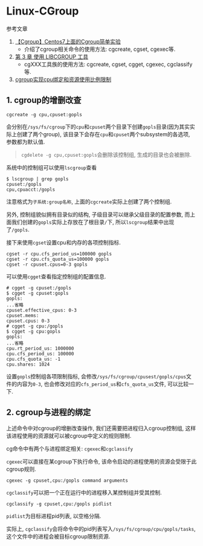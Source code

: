 # Linux-CGroup

参考文章

1. [【Cgroup】Centos7上面的Cgroup简单实验](https://www.cnblogs.com/easton-wang/p/7656205.html)
    - 介绍了cgroup相关命令的使用方法: cgcreate, cgset, cgexec等.
2. [第 3 章 使用 LIBCGROUP 工具](https://access.redhat.com/documentation/zh-cn/red_hat_enterprise_linux/7/html/resource_management_guide/chap-using_libcgroup_tools)
    - cgXXX工具族的使用方法: cgcreate, cgset, cgget, cgexec, cgclassify等.
3. [cgroup实现cpu绑定和资源使用比例限制](https://blog.51cto.com/emulator/1945735)

## 1. cgroup的增删改查

```
cgcreate -g cpu,cpuset:gopls
```

会分别在`/sys/fs/cgroup`下的`cpu`和`cpuset`两个目录下创建`gopls`目录(因为其实实际上创建了两个group), 该目录下会存在`cpu`和`cpuset`两个subsystem的各选项, 参数都为默认值.

> `cgdelete -g cpu,cpuset:gopls`会删除该控制组, 生成的目录也会被删除.

系统中的控制组可以使用`lscgroup`查看

```log
$ lscgroup | grep gopls
cpuset:/gopls
cpu,cpuacct:/gopls
```

注意格式为`子系统:group名称`, 上面的`cgcreate`实际上创建了两个控制组. 

另外, 控制组貌似拥有目录似的结构, 子级目录可以继承父级目录的配置参数, 而上面我们创建的`gopls`实际上存放在了根目录`/`下, 所以`lscgroup`结果中出现了`/gopls`.

接下来使用`cgset`设置cpu和内存的各项控制指标.

```
cgset -r cpu.cfs_period_us=100000 gopls
cgset -r cpu.cfs_quota_us=100000 gopls
cgset -r cpuset.cpus=0-3 gopls
```

可以使用`cgget`查看指定控制组的配置信息.

```
# cgget -g cpuset:/gopls
$ cgget -g cpuset:gopls
gopls:
...省略
cpuset.effective_cpus: 0-3
cpuset.mems:
cpuset.cpus: 0-3
# cgget -g cpu:/gopls
$ cgget -g cpu:gopls
gopls:
...省略
cpu.rt_period_us: 1000000
cpu.cfs_period_us: 100000
cpu.cfs_quota_us: -1
cpu.shares: 1024
```

设置`gopls`控制组各项限制指标, 会修改`/sys/fs/cgroup/cpusest/gopls/cpus`文件的内容为`0-3`, 也会修改对应的`cfs_period_us`和`cfs_quota_us`文件, 可以比较一下.

## 2. cgroup与进程的绑定

上述命令中对cgroup的增删改查操作, 我们还需要把进程归入cgroup控制组, 这样该进程使用的资源就可以被cgroup中定义的规则限制.

cg命令中有两个与进程绑定相关: `cgexec`和`cgclassify`

`cgexec`可以直接在某cgroup下执行命令, 该命令启动的进程使用的资源会受限于此cgroup规则.

```
cgexec -g cpuset,cpu:/gopls command arguments
```

`cgclassify`可以把一个正在运行中的进程移入某控制组并受其控制.

```
cgclassify -g cpuset,cpu:/gopls pidlist
```

`pidlist`为目标进程pid列表, 以空格分隔.

实际上, `cgclassify`会将命令中的pid列表写入`/sys/fs/cgroup/cpu/gopls/tasks`, 这个文件中的进程会被目标cgroup限制资源.
